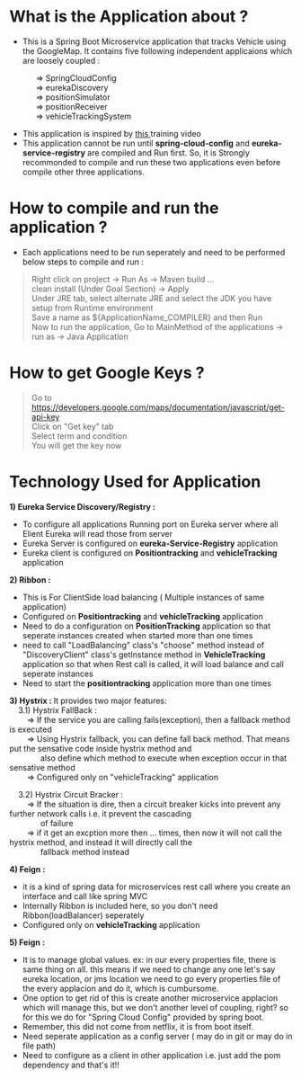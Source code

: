 # What is the Application about ? </br>
- This is a Spring Boot Microservice application that tracks Vehicle using the GoogleMap. It contains five following independent applicaions which are loosely coupled : </br>

&nbsp;&nbsp;&nbsp;&nbsp;&nbsp;&nbsp;&nbsp;&nbsp;&nbsp;&nbsp;&nbsp; => SpringCloudConfig</br>
&nbsp;&nbsp;&nbsp;&nbsp;&nbsp;&nbsp;&nbsp;&nbsp;&nbsp;&nbsp;&nbsp; => eurekaDiscovery </br>
&nbsp;&nbsp;&nbsp;&nbsp;&nbsp;&nbsp;&nbsp;&nbsp;&nbsp;&nbsp;&nbsp; => positionSimulator </br>
&nbsp;&nbsp;&nbsp;&nbsp;&nbsp;&nbsp;&nbsp;&nbsp;&nbsp;&nbsp;&nbsp; => positionReceiver </br>
&nbsp;&nbsp;&nbsp;&nbsp;&nbsp;&nbsp;&nbsp;&nbsp;&nbsp;&nbsp;&nbsp; => vehicleTrackingSystem </br>

- This application is inspired by <a href= "https://www.virtualpairprogrammers.com/training-courses/Spring-Boot-Microservices-training.html">this </a> training video
- This application cannot be run until <strong>spring-cloud-config</strong> and <strong>eureka-service-registry</strong> are compiled and Run first. So, it is Strongly recommonded to compile and run these two applications even before compile other three applications. </br>

# How to compile and run the application ?
- Each applications need to be run seperately and need to be performed below steps to compile and run : </br>
> Right click on project -> Run As -> Maven build ... </br>
> clean install (Under Goal Section) -> Apply </br>
> Under JRE tab, select alternate JRE and select the JDK you have setup from Runtime environment </br>
> Save a name as ${ApplicationName_COMPILER} and then Run </br>
> Now to run the application, Go to MainMethod of the applications -> run as -> Java Application </br>

# How to get Google Keys ? </br>
> Go to https://developers.google.com/maps/documentation/javascript/get-api-key </br>
> Click on "Get key" tab </br>
> Select term and condition </br>
> You will get the key now </br>

# Technology Used for Application</br>
<strong>1) Eureka Service Discovery/Registry :</strong>
- To configure all applications Running port on Eureka server where all Elient Eureka will read those from server </br>
- Eureka Server is configured on <b>eureka-Service-Registry</b> application</br>
- Eureka client is configured on <b>Positiontracking</b> and <b>vehicleTracking</b> application</br>

<strong>2) Ribbon :</strong>
- This is For ClientSide load balancing ( Multiple instances of same application) </br>
- Configured on <b>Positiontracking</b> and <b>vehicleTracking</b> application</br>
- Need to do a configuration on <b>PositionTracking</b> application so that seperate instances created when started more than one times</br>
- need to call "LoadBalancing" class's  "choose"  method instead of "DiscoveryClient" class's getInstance method in
<b>VehicleTracking</b> application so that when Rest call is called, it will load balance and call seperate instances </br>
- Need to start the <b>positiontracking</b> application more than one times </br>

<b>3) Hystrix : </b> It provides two major features: </br>
&nbsp;&nbsp;&nbsp;&nbsp;3.1) Hystrix FallBack : </br>
&nbsp;&nbsp;&nbsp;&nbsp;&nbsp;&nbsp;&nbsp;&nbsp;=> If the service you are calling fails(exception), then a fallback method is executed </br>
&nbsp;&nbsp;&nbsp;&nbsp;&nbsp;&nbsp;&nbsp;&nbsp;=> Using Hystrix fallback, you can define fall back method. That means put the sensative code inside hystrix method and</br>
&nbsp;&nbsp;&nbsp;&nbsp;&nbsp;&nbsp;&nbsp;&nbsp;&nbsp;&nbsp;&nbsp;&nbsp;&nbsp;&nbsp;also define which method to execute when exception occur in that sensative method </br>
&nbsp;&nbsp;&nbsp;&nbsp;&nbsp;&nbsp;&nbsp;&nbsp;=> Configured only on "vehicleTracking" application
&nbsp;&nbsp;&nbsp;&nbsp; </br>

&nbsp;&nbsp;&nbsp;&nbsp;3.2) Hystrix Circuit Bracker : </br>
&nbsp;&nbsp;&nbsp;&nbsp;&nbsp;&nbsp;&nbsp;&nbsp;=> If the situation is dire, then a circuit breaker kicks into prevent any further network calls i.e. it prevent the cascading 
</br>
&nbsp;&nbsp;&nbsp;&nbsp;&nbsp;&nbsp;&nbsp;&nbsp;&nbsp;&nbsp;&nbsp;&nbsp;&nbsp;&nbsp;of failure </br>
&nbsp;&nbsp;&nbsp;&nbsp;&nbsp;&nbsp;&nbsp;&nbsp;=> if it get an excption more then ... times, then now it will not call the hystrix method, and instead it will directly call the </br>
&nbsp;&nbsp;&nbsp;&nbsp;&nbsp;&nbsp;&nbsp;&nbsp;&nbsp;&nbsp;&nbsp;&nbsp;&nbsp;&nbsp;fallback method instead </br>

<strong>4) Feign :</strong> </br>
- it is a kind of spring data for microservices rest call where you create an interface and call like spring MVC </br>
- Internally Ribbon is included here, so you don't need Ribbon(loadBalancer) seperately </br>
- Configured only on <b>vehicleTracking</b> application  </br>

<strong>5) Feign :</strong> </br>
- It is to manage global values. ex: in our every properties file, there is same thing on all. this means if we need to change any one let's  say eureka location, or jms location we need to go every properties file of the every applacion and do it, which is cumbursome.
- One option to get rid of this is create another microservice applacion which will manage this, but we don't another level of coupling, right? so for this we do for "Spring Cloud Config" provided by spring boot. </br>
- Remember, this did not come from netflix, it is from boot itself. </br>
- Need seperate application as a config server ( may do in git or may do in file path) </br>
- Need to configure as a client in other application i.e. just add the pom dependency and that's it!! </br>


                                
